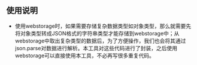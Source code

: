 ## 使用说明
  * 使用webstorage时，如果需要存储复杂数据类型如对象类型，那么就需要先将对象类型转成JSON格式的字符串类型才能存储到webstorage中；从webstorage中取出复杂类型的数据后，为了方便操作，我们也会将其通过json.parse对数据进行解析。本工具对这些代码进行了封装，之后使用webstorage可以直接使用本工具，不必再写很多重复代码。